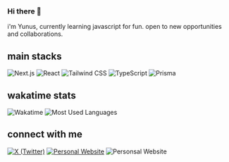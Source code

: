 ### Hi there 👋

i'm Yunus, currently learning javascript for fun.
open to new opportunities and collaborations.

## main stacks

![Next.js](https://img.shields.io/badge/-Next.js-000000?style=flat-square&logo=next.js)
![React](https://img.shields.io/badge/-React-61DAFB?style=flat-square&logo=react&logoColor=black)
![Tailwind CSS](https://img.shields.io/badge/-Tailwind%20CSS-38B2AC?style=flat-square&logo=tailwind-css&logoColor=white)
![TypeScript](https://img.shields.io/badge/-TypeScript-3178C6?style=flat-square&logo=typescript&logoColor=white)
![Prisma](https://img.shields.io/badge/-Prisma-2D3748?style=flat-square&logo=prisma&logoColor=white)

## wakatime stats

![Wakatime](https://github-readme-stats.vercel.app/api/wakatime?username=yynoes&layout=compact&theme=radical&bg_color=161b22&hide_border=true&range=last_7_days)
![Most Used Languages](https://github-readme-stats.vercel.app/api/top-langs/?username=yunusmujadidi&layout=compact&theme=radical&bg_color=161b22&hide_border=true)


## connect with me

[![X (Twitter)](https://img.shields.io/badge/-X%20(Twitter)-000000?style=flat-square&logo=x&logoColor=white)](https://x.com/yynoes)
[![Personal Website](https://img.shields.io/badge/-Personal%20Website-4285F4?style=flat-square&logo=google-chrome&logoColor=white)](https://yynoes.me)
![Personsal Website](https://komarev.com/ghpvc/?username=yunusmujadidi&label=Profile%20views&color=0e75b6&style=flat)

